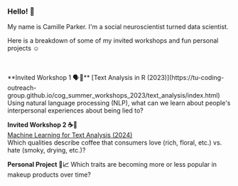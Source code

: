 ### Hello! 👋

My name is Camille Parker. I'm a social neuroscientist turned data scientist.

Here is a breakdown of some of my invited workshops and fun personal projects ☺️

<br/>
<br/>
**Invited Workshop 1 🗣💬**  
[Text Analysis in R (2023)](https://tu-coding-outreach-group.github.io/cog_summer_workshops_2023/text_analysis/index.html)  
Using natural language processing (NLP), what can we learn about people's interpersonal experiences about being lied to?

**Invited Workshop 2 ☕🤎**  
[Machine Learning for Text Analysis (2024)](https://tu-coding-outreach-group.github.io/cog_summer_workshops_2024/ml_for_text_analysis/index.html)  
Which qualities describe coffee that consumers love (rich, floral, etc.) vs. hate (smoky, drying, etc.)?

**Personal Project 💄📈** 
Which traits are becoming more or less popular in makeup products over time?
